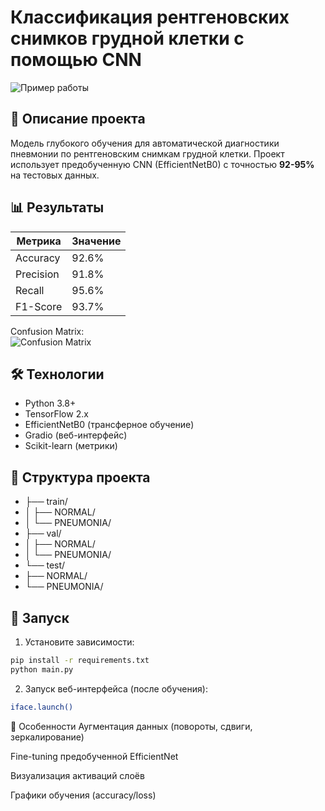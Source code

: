 # Классификация рентгеновских снимков грудной клетки с помощью CNN

![Пример работы](https://imgur.com/a/kGFim1H)

## 📝 Описание проекта
Модель глубокого обучения для автоматической диагностики пневмонии по рентгеновским снимкам грудной клетки. Проект использует предобученную CNN (EfficientNetB0) с точностью **92-95%** на тестовых данных.

## 📊 Результаты
| Метрика       | Значение |
|--------------|----------|
| Accuracy     | 92.6%    |
| Precision    | 91.8%    |
| Recall       | 95.6%    |
| F1-Score     | 93.7%    |

Confusion Matrix:  
![Confusion Matrix](https://imgur.com/wzHOCxR)

## 🛠 Технологии
- Python 3.8+
- TensorFlow 2.x
- EfficientNetB0 (трансферное обучение)
- Gradio (веб-интерфейс)
- Scikit-learn (метрики)

## 📁 Структура проекта
- ├── train/
- │ ├── NORMAL/
- │ └── PNEUMONIA/
- ├── val/
- │ ├── NORMAL/
- │ └── PNEUMONIA/
- └── test/
- ├── NORMAL/
- └── PNEUMONIA/


## 🚀 Запуск
1. Установите зависимости:
```bash
pip install -r requirements.txt
python main.py
```
2. Запуск веб-интерфейса (после обучения):
```bash
iface.launch()
```

📌 Особенности
Аугментация данных (повороты, сдвиги, зеркалирование)

Fine-tuning предобученной EfficientNet

Визуализация активаций слоёв

Графики обучения (accuracy/loss)
